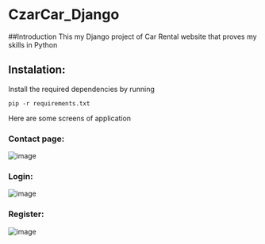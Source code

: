 # CzarCar_Django
##Introduction
This my Django project of Car Rental website that proves my skills in Python

## Instalation:
Install the required dependencies by running
```
pip -r requirements.txt
```
Here are some screens of application
### Contact page:
![image](https://user-images.githubusercontent.com/61821685/158459543-dfd678cd-f458-4636-99de-c0448856fd4e.png)

### Login:
![image](https://user-images.githubusercontent.com/61821685/158459073-2a32f601-7cbe-4cc5-b156-412df3afb33c.png)

### Register:

![image](https://user-images.githubusercontent.com/61821685/158459150-90fea30e-0231-4619-b514-3baaaf9620af.png)
